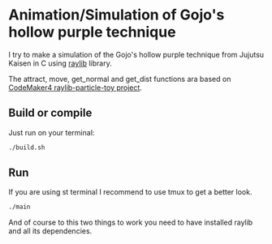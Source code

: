 # Animation/Simulation of Gojo's hollow purple technique

I try to make a simulation of the Gojo's hollow purple technique from Jujutsu Kaisen in C using [raylib](https://raylib.com) library.

The attract, move, get_normal and get_dist functions ara based on [CodeMaker4 raylib-particle-toy project](https://github.com/codemaker4/raylib-particle-toy).

## Build or compile

Just run on your terminal:

```bash
./build.sh
```

## Run

If you are using st terminal I recommend to use tmux to get a better look.
```bash
./main
```

And of course to this two things to work you need to have installed raylib and all its dependencies.
